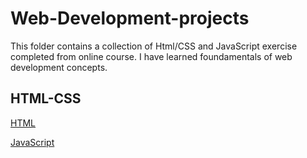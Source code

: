 # Web-Development-projects

This folder contains a collection of Html/CSS and JavaScript exercise completed from online course. I have learned foundamentals of web development concepts.

## HTML-CSS

[HTML](https://github.com/becc-mu/Web-Development-projects/HTML-CSS)

[JavaScript](https://github.com/becc-mu/Web-Development-projects/JavaScript-projects)
